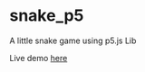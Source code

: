 # snake_p5
A little snake game using p5.js Lib

Live demo [here](https://shadosky.github.io/snake_p5/)
